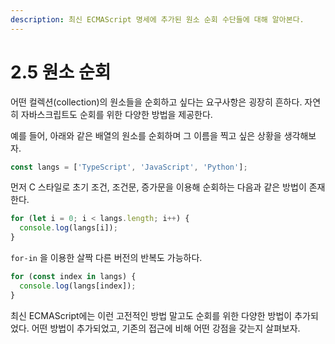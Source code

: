 ```yaml
---
description: 최신 ECMAScript 명세에 추가된 원소 순회 수단들에 대해 알아본다.
---
```


# 2.5 원소 순회

어떤 컬렉션\(collection\)의 원소들을 순회하고 싶다는 요구사항은 굉장히 흔하다. 자연히 자바스크립트도 순회를 위한 다양한 방법을 제공한다.

예를 들어, 아래와 같은 배열의 원소를 순회하며 그 이름을 찍고 싶은 상황을 생각해보자.

```javascript
const langs = ['TypeScript', 'JavaScript', 'Python'];
```

먼저 C 스타일로 초기 조건, 조건문, 증가문을 이용해 순회하는 다음과 같은 방법이 존재한다.

```javascript
for (let i = 0; i < langs.length; i++) {
  console.log(langs[i]);
}
```

`for-in` 을 이용한 살짝 다른 버전의 반복도 가능하다.

```javascript
for (const index in langs) {
  console.log(langs[index]);
}
```

최신 ECMAScript에는 이런 고전적인 방법 말고도 순회를 위한 다양한 방법이 추가되었다. 어떤 방법이 추가되었고, 기존의 접근에 비해 어떤 강점을 갖는지 살펴보자.

